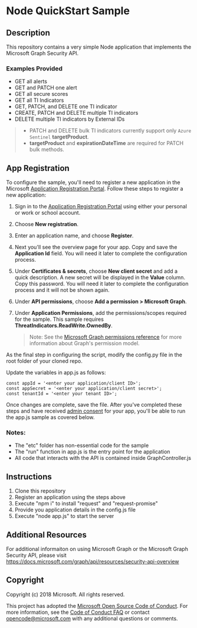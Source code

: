 # Node QuickStart Sample

## Description
This repository contains a very simple Node application that implements the Microsoft Graph Security API.

### Examples Provided
- GET all alerts
- GET and PATCH one alert
- GET all secure scores
- GET all TI Indicators
- GET, PATCH, and DELETE one TI indicator
- CREATE, PATCH and DELETE multiple TI indicators
- DELETE multiple TI indicators by External IDs
> - PATCH and DELETE bulk TI indicators currently support only `Azure Sentinel` **targetProduct**.
> - **targetProduct** and **expirationDateTime** are required for PATCH bulk methods.

## App Registration
To configure the sample, you'll need to register a new application in the Microsoft [Application Registration Portal](https://go.microsoft.com/fwlink/?linkid=2083908).
Follow these steps to register a new application:
1. Sign in to the [Application Registration Portal](https://go.microsoft.com/fwlink/?linkid=2083908) using either your personal or work or school account.

2. Choose **New registration**.

3. Enter an application name, and choose **Register**.

4. Next you'll see the overview page for your app. Copy and save the **Application Id** field. You will need it later to complete the configuration process.

5. Under **Certificates & secrets**, choose **New client secret** and add a quick description. A new secret will be displayed in the **Value** column. Copy this password. You will need it later to complete the configuration process and it will not be shown again.

6. Under **API permissions**, choose **Add a permission > Microsoft Graph**.

7. Under **Application Permissions**, add the permissions/scopes required for the sample. This sample requires **ThreatIndicators.ReadWrite.OwnedBy**.
    >Note: See the [Microsoft Graph permissions reference](https://developer.microsoft.com/en-us/graph/docs/concepts/permissions_reference) for more information about Graph's permission model.

As the final step in configuring the script, modify the config.py file in the root folder of your cloned repo.

Update the variables in app.js as follows:
```
const appId = '<enter your application/client ID>';
const appSecret = '<enter your application/client secret>';
const tenantId = '<enter your tenant ID>';
```
Once changes are complete, save the file. After you've completed these steps and have received [admin consent](https://github.com/microsoftgraph/python-security-rest-sample#Get-Admin-consent-to-view-Security-data) for your app, you'll be able to run the app.js sample as covered below.

### Notes:
- The "etc" folder has non-essential code for the sample
- The "run" function in app.js is the entry point for the application
- All code that interacts with the API is contained inside GraphController.js

## Instructions
1) Clone this repository
2) Register an application using the steps above
3) Execute "npm i" to install "request" and "request-promise"
4) Provide you application details in the config.js file
5) Execute "node app.js" to start the server

## Additional Resources
For additional informaiton on using Microsoft Graph or the Microsoft Graph Security API, please visit <https://docs.microsoft.com/graph/api/resources/security-api-overview>

## Copyright
Copyright (c) 2018 Microsoft. All rights reserved.

This project has adopted the [Microsoft Open Source Code of Conduct](https://opensource.microsoft.com/codeofconduct/). For more information, see the [Code of Conduct FAQ](https://opensource.microsoft.com/codeofconduct/faq/) or contact [opencode@microsoft.com](mailto:opencode@microsoft.com) with any additional questions or comments.
